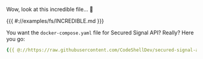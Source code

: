 Wow, look at this incredible file... 🥳

{{{ #://examples/fs/INCREDIBLE.md }}}

You want the `docker-compose.yaml` file for Secured Signal API?
Really? Here you go:

```yaml
{{{ @://https://raw.githubusercontent.com/CodeShellDev/secured-signal-api/refs/heads/main/docker-compose.yaml }}}
```
